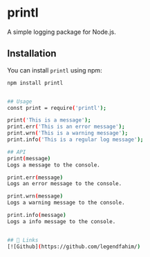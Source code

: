 # printl

A simple logging package for Node.js.

## Installation

You can install `printl` using npm:

```bash
npm install printl


## Usage
const print = require('printl');

print('This is a message');
print.err('This is an error message');
print.wrn('This is a warning message');
print.info('This is a regular log message');

## API
print(message)
Logs a message to the console.

print.err(message)
Logs an error message to the console.

print.wrn(message)
Logs a warning message to the console.

print.info(message)
Logs a info message to the console.


## 🔗 Links
[![Github](https://github.com/legendfahim/)

```
